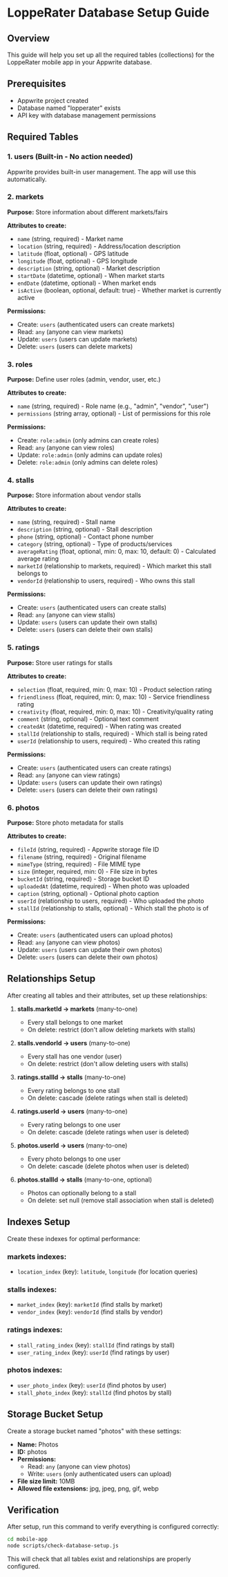 # LoppeRater Database Setup Guide

## Overview
This guide will help you set up all the required tables (collections) for the LoppeRater mobile app in your Appwrite database.

## Prerequisites
- Appwrite project created
- Database named "lopperater" exists
- API key with database management permissions

## Required Tables

### 1. users (Built-in - No action needed)
Appwrite provides built-in user management. The app will use this automatically.

### 2. markets
**Purpose:** Store information about different markets/fairs

**Attributes to create:**
- `name` (string, required) - Market name
- `location` (string, required) - Address/location description
- `latitude` (float, optional) - GPS latitude
- `longitude` (float, optional) - GPS longitude
- `description` (string, optional) - Market description
- `startDate` (datetime, optional) - When market starts
- `endDate` (datetime, optional) - When market ends
- `isActive` (boolean, optional, default: true) - Whether market is currently active

**Permissions:**
- Create: `users` (authenticated users can create markets)
- Read: `any` (anyone can view markets)
- Update: `users` (users can update markets)
- Delete: `users` (users can delete markets)

### 3. roles
**Purpose:** Define user roles (admin, vendor, user, etc.)

**Attributes to create:**
- `name` (string, required) - Role name (e.g., "admin", "vendor", "user")
- `permissions` (string array, optional) - List of permissions for this role

**Permissions:**
- Create: `role:admin` (only admins can create roles)
- Read: `any` (anyone can view roles)
- Update: `role:admin` (only admins can update roles)
- Delete: `role:admin` (only admins can delete roles)

### 4. stalls
**Purpose:** Store information about vendor stalls

**Attributes to create:**
- `name` (string, required) - Stall name
- `description` (string, optional) - Stall description
- `phone` (string, optional) - Contact phone number
- `category` (string, optional) - Type of products/services
- `averageRating` (float, optional, min: 0, max: 10, default: 0) - Calculated average rating
- `marketId` (relationship to markets, required) - Which market this stall belongs to
- `vendorId` (relationship to users, required) - Who owns this stall

**Permissions:**
- Create: `users` (authenticated users can create stalls)
- Read: `any` (anyone can view stalls)
- Update: `users` (users can update their own stalls)
- Delete: `users` (users can delete their own stalls)

### 5. ratings
**Purpose:** Store user ratings for stalls

**Attributes to create:**
- `selection` (float, required, min: 0, max: 10) - Product selection rating
- `friendliness` (float, required, min: 0, max: 10) - Service friendliness rating
- `creativity` (float, required, min: 0, max: 10) - Creativity/quality rating
- `comment` (string, optional) - Optional text comment
- `createdAt` (datetime, required) - When rating was created
- `stallId` (relationship to stalls, required) - Which stall is being rated
- `userId` (relationship to users, required) - Who created this rating

**Permissions:**
- Create: `users` (authenticated users can create ratings)
- Read: `any` (anyone can view ratings)
- Update: `users` (users can update their own ratings)
- Delete: `users` (users can delete their own ratings)

### 6. photos
**Purpose:** Store photo metadata for stalls

**Attributes to create:**
- `fileId` (string, required) - Appwrite storage file ID
- `filename` (string, required) - Original filename
- `mimeType` (string, required) - File MIME type
- `size` (integer, required, min: 0) - File size in bytes
- `bucketId` (string, required) - Storage bucket ID
- `uploadedAt` (datetime, required) - When photo was uploaded
- `caption` (string, optional) - Optional photo caption
- `userId` (relationship to users, required) - Who uploaded the photo
- `stallId` (relationship to stalls, optional) - Which stall the photo is of

**Permissions:**
- Create: `users` (authenticated users can upload photos)
- Read: `any` (anyone can view photos)
- Update: `users` (users can update their own photos)
- Delete: `users` (users can delete their own photos)

## Relationships Setup

After creating all tables and their attributes, set up these relationships:

1. **stalls.marketId → markets** (many-to-one)
   - Every stall belongs to one market
   - On delete: restrict (don't allow deleting markets with stalls)

2. **stalls.vendorId → users** (many-to-one)
   - Every stall has one vendor (user)
   - On delete: restrict (don't allow deleting users with stalls)

3. **ratings.stallId → stalls** (many-to-one)
   - Every rating belongs to one stall
   - On delete: cascade (delete ratings when stall is deleted)

4. **ratings.userId → users** (many-to-one)
   - Every rating belongs to one user
   - On delete: cascade (delete ratings when user is deleted)

5. **photos.userId → users** (many-to-one)
   - Every photo belongs to one user
   - On delete: cascade (delete photos when user is deleted)

6. **photos.stallId → stalls** (many-to-one, optional)
   - Photos can optionally belong to a stall
   - On delete: set null (remove stall association when stall is deleted)

## Indexes Setup

Create these indexes for optimal performance:

### markets indexes:
- `location_index` (key): `latitude`, `longitude` (for location queries)

### stalls indexes:
- `market_index` (key): `marketId` (find stalls by market)
- `vendor_index` (key): `vendorId` (find stalls by vendor)

### ratings indexes:
- `stall_rating_index` (key): `stallId` (find ratings by stall)
- `user_rating_index` (key): `userId` (find ratings by user)

### photos indexes:
- `user_photo_index` (key): `userId` (find photos by user)
- `stall_photo_index` (key): `stallId` (find photos by stall)

## Storage Bucket Setup

Create a storage bucket named "photos" with these settings:
- **Name:** Photos
- **ID:** photos
- **Permissions:**
  - Read: `any` (anyone can view photos)
  - Write: `users` (only authenticated users can upload)
- **File size limit:** 10MB
- **Allowed file extensions:** jpg, jpeg, png, gif, webp

## Verification

After setup, run this command to verify everything is configured correctly:
```bash
cd mobile-app
node scripts/check-database-setup.js
```

This will check that all tables exist and relationships are properly configured.